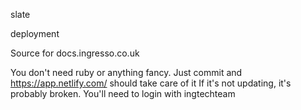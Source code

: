 slate

deployment

Source for docs.ingresso.co.uk

You don't need ruby or anything fancy. Just commit and https://app.netlify.com/ should take care of it
If it's not updating, it's probably broken. You'll need to login with ingtechteam
